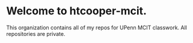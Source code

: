 # Welcome to htcooper-mcit.

This organization contains all of my repos for UPenn MCIT classwork. All repositories are private.
